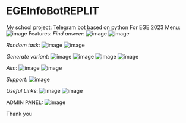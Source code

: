 # EGEInfoBotREPLIT
My school project: Telegram bot based on python
For EGE 2023
Menu:
![image](https://github.com/subliker/EGEInfoBotREPLIT/assets/64124412/d7af5bb8-9463-431a-84e2-c520f6f53a79)
Features:
*Find answer*:
![image](https://github.com/subliker/EGEInfoBotREPLIT/assets/64124412/5e4defd4-b4fb-4e45-947f-cd76632ab7d8) ![image](https://github.com/subliker/EGEInfoBotREPLIT/assets/64124412/201661cd-0af2-43e2-a9d0-060a75971c3f)

*Random task*:
![image](https://github.com/subliker/EGEInfoBotREPLIT/assets/64124412/f42c4104-a361-4b1c-8531-c86ea899b010) ![image](https://github.com/subliker/EGEInfoBotREPLIT/assets/64124412/937986a2-3496-4afd-a7ff-8fe2f7e45945)

*Generate variant*:
![image](https://github.com/subliker/EGEInfoBotREPLIT/assets/64124412/d4fb5c66-4a8a-4285-a73e-e6be5e4cb881)
![image](https://github.com/subliker/EGEInfoBotREPLIT/assets/64124412/6f47273c-1886-45c6-9c09-013a32b5dd1e)
![image](https://github.com/subliker/EGEInfoBotREPLIT/assets/64124412/842a3d08-ee43-4a7e-809a-ddb47c80c965)
![image](https://github.com/subliker/EGEInfoBotREPLIT/assets/64124412/f4c9b1b1-9ace-4a88-9c1f-bd0331a175aa)

*Aim*:
![image](https://github.com/subliker/EGEInfoBotREPLIT/assets/64124412/3ea8a79b-d653-47c8-885e-affc159fa595)
![image](https://github.com/subliker/EGEInfoBotREPLIT/assets/64124412/cd7329fa-ad38-4786-a566-4334e0c166e2)

*Support*:
![image](https://github.com/subliker/EGEInfoBotREPLIT/assets/64124412/6bb30cdd-a4b5-40e4-bdfa-e518078aef13)

*Useful Links*:
![image](https://github.com/subliker/EGEInfoBotREPLIT/assets/64124412/c29e5128-346b-4ae6-bfd5-7e49ca839a5e)
![image](https://github.com/subliker/EGEInfoBotREPLIT/assets/64124412/19f8b61b-2b71-4a42-9743-3e39a43408a3)

ADMIN PANEL:
![image](https://github.com/subliker/EGEInfoBotREPLIT/assets/64124412/0a38d3d3-8bdf-4c6e-95ab-9c9c76306280)

Thank you




